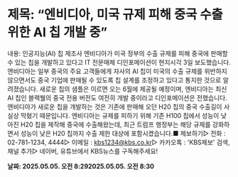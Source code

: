 # **제목: “엔비디아, 미국 규제 피해 중국 수출 위한 AI 칩 개발 중”**

  내용: 인공지능(AI) 칩 제조사 엔비디아가 미국 정부의 수출 규제를 피해 중국에 판매할 수 있는 칩을 개발하고 있다고 IT 전문매체 디인포메이션이 현지시각 3일 보도했습니다. 엔비디아는 일부 중국의 주요 고객들에게 자사의 AI 칩이 미국의 수출 규제를 위반하지 않으면서도 중국 기업에 판매될 수 있도록 칩 설계를 조정하고 있다고 통지한 것으로 알려졌습니다. 새로운 칩의 샘플은 이르면 오는 6월에 제공될 예정이며, 엔비디아는 최신 AI 칩인 블랙웰의 중국 전용 버전도 여전히 개발 중이라고 디인포메이션은 전했습니다. 엔비디아가 새로운 칩을 개발하는 것은 기존에 판매해 오던 H20 칩의 중국 수출길이 사실상 막혔기 때문입니다. 엔비디아는 규제를 피하기 위해 기존 H100 칩에서 성능이 낮아진 H20 칩을 제작해 중국에 수출해왔는데, 최근 트럼프 행정부는 해당 규제를 강화하면서 성능이 낮은 H20 칩까지 수출 제한 대상에 포함시켰습니다.■ 제보하기▷ 전화 : 02-781-1234, 4444▷ 이메일 : kbs1234@kbs.co.kr▷ 카카오톡 : 'KBS제보' 검색, 채널 추가▷ 네이버, 유튜브에서 KBS뉴스를 구독해주세요!

  **날짜: 2025.05.05. 오전 8:292025.05.05. 오전 8:30**